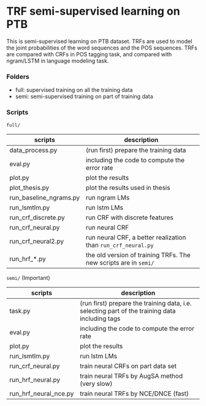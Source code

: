 # TRF semi-supervised learning on PTB

This is semi-supervised learning on PTB dataset.
TRFs are used to model the joint probabilities of the word sequences and the POS sequences.
TRFs are compared with CRFs in POS tagging task, and compared with ngram/LSTM in language modeling task.

### Folders

- full: supervised training on all the training data
- semi: semi-supervised training on part of training data


### Scripts

``full/``

|scripts         |description                         |
|----------------|------------------------------------|
|data_process.py | (run first) prepare the training data |
|eval.py         | including the code to compute the error rate |
|plot.py         | plot the results |
|plot_thesis.py  | plot the results used in thesis |
|run_baseline_ngrams.py | run ngram LMs |
|run_lsmtlm.py       | run lstm LMs |
|run_crf_discrete.py | run CRF with discrete features |
|run_crf_neural.py   | run neural CRF |
|run_crf_neural2.py  | run neural CRF, a better realization than `run_crf_neural.py` |
|run_hrf_\*.py | the old version of training TRFs. The new scripts are in `semi/` |

``semi/`` (Important)

|scripts         |description                         |
|----------------|------------------------------------|
|task.py  | (run first) prepare the training data, i.e. selecting part of the training data including tags|
|eval.py         | including the code to compute the error rate |
|plot.py         | plot the results |
|run_lsmtlm.py     | run lstm LMs |
|run_crf_neural.py | train neural CRFs on part data set |
|run_hrf_neural.py | train neural TRFs by AugSA method (very slow) |
|run_hrf_neural_nce.py | train neural TRFs by NCE/DNCE (fast) |



